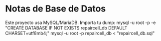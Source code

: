 # Notas de Base de Datos
Este proyecto usa MySQL/MariaDB. Importa tu dump:
  mysql -u root -p -e "CREATE DATABASE IF NOT EXISTS repaircell_db DEFAULT CHARSET=utf8mb4;"
  mysql -u root -p repaircell_db < "repaircell_db.sql"
